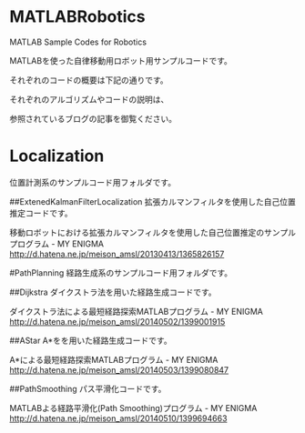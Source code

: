 MATLABRobotics
==============

MATLAB Sample Codes for Robotics

MATLABを使った自律移動用ロボット用サンプルコードです。

それぞれのコードの概要は下記の通りです。

それぞれのアルゴリズムやコードの説明は、

参照されているブログの記事を御覧ください。


# Localization
位置計測系のサンプルコード用フォルダです。

##ExtenedKalmanFilterLocalization
拡張カルマンフィルタを使用した自己位置推定コードです。

移動ロボットにおける拡張カルマンフィルタを使用した自己位置推定のサンプルプログラム - MY ENIGMA http://d.hatena.ne.jp/meison_amsl/20130413/1365826157

#PathPlanning
経路生成系のサンプルコード用フォルダです。

##Dijkstra
ダイクストラ法を用いた経路生成コードです。

ダイクストラ法による最短経路探索MATLABプログラム - MY ENIGMA http://d.hatena.ne.jp/meison_amsl/20140502/1399001915

##AStar
A*をを用いた経路生成コードです。

A*による最短経路探索MATLABプログラム - MY ENIGMA http://d.hatena.ne.jp/meison_amsl/20140503/1399080847

##PathSmoothing
パス平滑化コードです。

MATLABよる経路平滑化(Path Smoothing)プログラム - MY ENIGMA http://d.hatena.ne.jp/meison_amsl/20140510/1399694663
